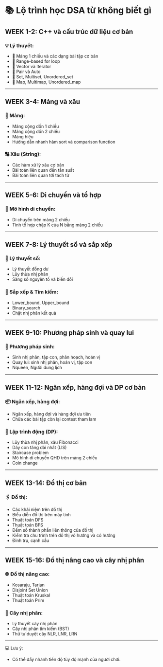 # 📚 Lộ trình học DSA từ không biết gì

## WEEK 1-2: C++ và cấu trúc dữ liệu cơ bản

### 💡 Lý thuyết:

- 🔄 Mảng 1 chiều và các dạng bài tập cơ bản
- 🔹 Range-based for loop
- 🔹 Vector và Iterator
- 🔹 Pair và Auto
- 🔹 Set, Multiset, Unordered_set
- 🔹 Map, Multimap, Unordered_map

---

## WEEK 3-4: Mảng và xâu

### 🧩 Mảng:

- Mảng cộng dồn 1 chiều
- Mảng cộng dồn 2 chiều
- Mảng hiệu
- Hướng dẫn nhanh hàm sort và comparison function

### 🔠 Xâu (String):

- Các hàm xử lý xâu cơ bản
- Bài toán liên quan đến tần suất
- Bài toán liên quan tới tách từ

---

## WEEK 5-6: Di chuyển và tổ hợp

### 🚶 Mô hình di chuyển:

- Di chuyển trên mảng 2 chiều
- Tính tổ hợp chập K của N bằng mảng 2 chiều

---

## WEEK 7-8: Lý thuyết số và sắp xếp

### 🔢 Lý thuyết số:

- Lý thuyết đồng dư
- Lũy thừa nhị phân
- Sàng số nguyên tố và biến đổi

### 🧮 Sắp xếp & Tìm kiếm:

- Lower_bound, Upper_bound
- Binary_search
- Chặt nhị phân kết quả

---

## WEEK 9-10: Phương pháp sinh và quay lui

### 🔄 Phương pháp sinh:

- Sinh nhị phân, tập con, phân hoạch, hoán vị
- Quay lui: sinh nhị phân, hoán vị, tập con
- Nqueen, Người dung lịch

---

## WEEK 11-12: Ngăn xếp, hàng đợi và DP cơ bản

### 📦 Ngăn xếp, hàng đợi:

- Ngăn xếp, hàng đợi và hàng đợi ưu tiên
- Chữa các bài tập còn lại contest tham lam

### 🧮 Lập trình động (DP):

- Lũy thừa nhị phân, xâu Fibonacci
- Dãy con tăng dài nhất (LIS)
- Staircase problem
- Mô hình di chuyển QHD trên mảng 2 chiều
- Coin change

---

## WEEK 13-14: Đồ thị cơ bản

### 🖇️ Đồ thị:

- Các khái niệm trên đồ thị
- Biểu diễn đồ thị trên máy tính
- Thuật toán DFS
- Thuật toán BFS
- Đếm số thành phần liên thông của đồ thị
- Kiểm tra chu trình trên đồ thị vô hướng và có hướng
- Đỉnh trụ, cạnh cầu

---

## WEEK 15-16: Đồ thị nâng cao và cây nhị phân

### 🌐 Đồ thị nâng cao:

- Kosaraju, Tarjan
- Disjoint Set Union
- Thuật toán Kruskal
- Thuật toán Prim

### 🌲 Cây nhị phân:

- Lý thuyết cây nhị phân
- Cây nhị phân tìm kiếm (BST)
- Thứ tự duyệt cây NLR, LNR, LRN

---

💻 Lưu ý:

- Có thể đẩy nhanh tiến độ tùy độ mạnh của người chơi.
